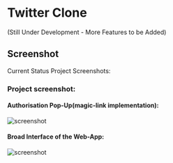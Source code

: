 # Twitter Clone
(Still Under Development - More Features to be Added)

## Screenshot
Current Status Project Screenshots:


### Project screenshot:

#### Authorisation Pop-Up(magic-link implementation):
![screenshot](demo/Screenshot%2023-10-06%at%4.23.05%AM%1.png)

#### Broad Interface of the Web-App:
![screenshot](demo/Screenshot%2023-10-06%at%4.23.36%AM.png)


